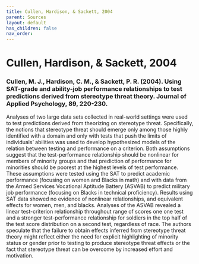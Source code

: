 ```yaml
---
title: Cullen, Hardison, & Sackett, 2004
parent: Sources
layout: default
has_children: false
nav_order: 
---
```


# Cullen, Hardison, & Sackett, 2004

### Cullen, M. J., Hardison, C. M., & Sackett, P. R. (2004). Using SAT-grade and ability-job performance relationships to test predictions derived from stereotype threat theory. Journal of Applied Psychology, 89, 220-230.

Analyses of two large data sets collected in real-world settings were used to test predictions derived from theorizing on stereotype threat. Specifically, the notions that stereotype threat should emerge only among those highly identified with a domain and only with tests that push the limits of individuals’ abilities was used to develop hypothesized models of the relation between testing and performance on a criterion. Both assumptions suggest that the test-performance relationship should be nonlinear for members of minority groups and that prediction of performance for minorities should be poorest at the highest levels of test performance. These assumptions were tested using the SAT to predict academic performance (focusing on women and Blacks in math) and with data from the Armed Services Vocational Aptitude Battery (ASVAB) to predict military job performance (focusing on Blacks in technical proficiency). Results using SAT data showed no evidence of nonlinear relationships, and equivalent effects for women, men, and blacks. Analyses of the ASVAB revealed a linear test-criterion relationship throughout range of scores one one test and a stronger test-performance relationship for soldiers in the top half of the test score distribution on a second test, regardless of race. The authors speculate that the failure to obtain effects inferred from stereotype threat theory might reflect either the need for explicit highlighting of minority status or gender prior to testing to produce stereotype threat effects or the fact that stereotype threat can be overcome by increased effort and motivation.
